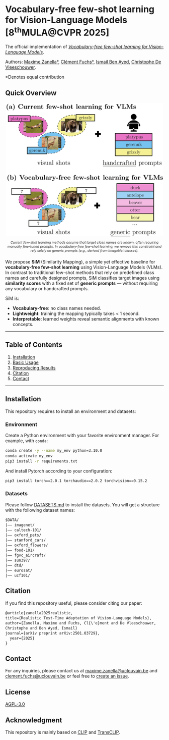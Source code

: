 # Vocabulary-free few-shot learning for Vision-Language Models [8<sup>th</sup>MULA@CVPR 2025]
  
The official implementation of [*Vocabulary-free few-shot learning for Vision-Language Models*](https://arxiv.org/abs/2501.03729).

Authors:
[Maxime Zanella*](https://scholar.google.com/citations?user=FIoE9YIAAAAJ&hl=fr&oi=ao),
[Clément Fuchs*](https://scholar.google.com/citations?user=ZXWUJ4QAAAAJ&hl=fr&oi=ao),
[Ismail Ben Ayed](https://scholar.google.com/citations?user=29vyUccAAAAJ&hl=fr&oi=ao),
[Christophe De Vleeschouwer](https://scholar.google.ca/citations?user=xb3Zc3cAAAAJ&hl=en).

*Denotes equal contribution

## Quick Overview

   <div align="center" style="margin-top:20px; margin-bottom:20px;">
      <img src="intro.png" alt="vocab-free-fsl" width="500">
      <p style="font-size:75%;"><em> Current few-shot learning methods assume that target class names are known, often requiring manually fine-tuned prompts. In vocabulary-free few-shot learning, we remove this constraint and rely solely on generic prompts (e.g., derived from ImageNet classes). </em></p>
   </div>

We propose **SiM** (Similarity Mapping), a simple yet effective baseline for **vocabulary-free few-shot learning** using Vision-Language Models (VLMs). In contrast to traditional few-shot methods that rely on predefined class names and carefully designed prompts, SiM classifies target images using **similarity scores** with a fixed set of **generic prompts** — without requiring any vocabulary or handcrafted prompts.

SiM is:
- **Vocabulary-free**: no class names needed.
- **Lightweight**: training the mapping typically takes < 1 second.
- **Interpretable**: learned weights reveal semantic alignments with known concepts.

---


## Table of Contents

1. [Installation](#installation)  
2. [Basic Usage](#basic-usage)  
3. [Reproducing Results](#reproducing-results)  
4. [Citation](#citation)  
5. [Contact](#contact)


---

## Installation
This repository requires to install an environment and datasets:
### Environment
Create a Python environment with your favorite environment manager. For example, with `conda`: 
```bash
conda create -y --name my_env python=3.10.0
conda activate my_env
pip3 install -r requirements.txt
```
And install Pytorch according to your configuration:
```bash
pip3 install torch==2.0.1 torchaudio==2.0.2 torchvision==0.15.2
```
### Datasets
Please follow [DATASETS.md](DATASETS.md) to install the datasets.
You will get a structure with the following dataset names:
```
$DATA/
|–– imagenet/
|–– caltech-101/
|–– oxford_pets/
|–– stanford_cars/
|–– oxford_flowers/
|–– food-101/
|–– fgvc_aircraft/
|–– sun397/
|–– dtd/
|–– eurosat/
|–– ucf101/
```

## Citation

If you find this repository useful, please consider citing our paper:
```
@article{zanella2025realistic,
title={Realistic Test-Time Adaptation of Vision-Language Models},
author={Zanella, Maxime and Fuchs, Cl{\'e}ment and De Vleeschouwer, Christophe and Ben Ayed, Ismail}
journal={arXiv preprint arXiv:2501.03729},
  year={2025}
}
```


## Contact

For any inquiries, please contact us at [maxime.zanella@uclouvain.be](mailto:maxime.zanella@uclouvain.be) and [clement.fuchs@uclouvain.be](mailto:clement.fuchs@uclouvain.be) or feel free to [create an issue](https://github.com/MaxZanella/vocabulary-free-FSL/issues).


## License

[AGPL-3.0](https://github.com/MaxZanella/vocabulary-free-FSL/blob/main/LICENSE)

## Acknowledgment
This repository is mainly based on [CLIP](https://github.com/openai/CLIP) and [TransCLIP](https://github.com/MaxZanella/transduction-for-vlms). 
